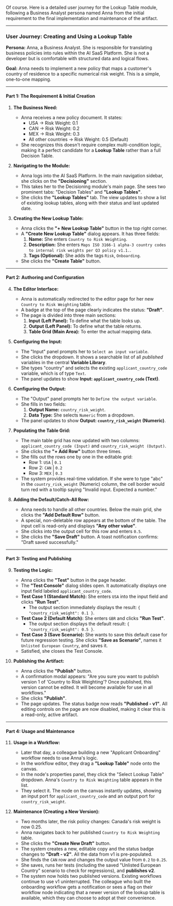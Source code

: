 Of course. Here is a detailed user journey for the Lookup Table module, following a Business Analyst persona named Anna from the initial requirement to the final implementation and maintenance of the artifact.

---

### **User Journey: Creating and Using a Lookup Table**

**Persona:** Anna, a Business Analyst. She is responsible for translating business policies into rules within the AI SaaS Platform. She is not a developer but is comfortable with structured data and logical flows.

**Goal:** Anna needs to implement a new policy that maps a customer's country of residence to a specific numerical risk weight. This is a simple, one-to-one mapping.

---

#### **Part 1: The Requirement & Initial Creation**

1.  **The Business Need:**
    *   Anna receives a new policy document. It states:
        *   USA -> Risk Weight: 0.1
        *   CAN -> Risk Weight: 0.2
        *   MEX -> Risk Weight: 0.3
        *   All other countries -> Risk Weight: 0.5 (Default)
    *   She recognizes this doesn't require complex multi-condition logic, making it a perfect candidate for a **Lookup Table** rather than a full Decision Table.

2.  **Navigating to the Module:**
    *   Anna logs into the AI SaaS Platform. In the main navigation sidebar, she clicks on the **"Decisioning"** section.
    *   This takes her to the Decisioning module's main page. She sees two prominent tabs: "Decision Tables" and **"Lookup Tables"**.
    *   She clicks the **"Lookup Tables"** tab. The view updates to show a list of existing lookup tables, along with their status and last updated date.

3.  **Creating the New Lookup Table:**
    *   Anna clicks the **"+ New Lookup Table"** button in the top right corner.
    *   A **"Create New Lookup Table"** dialog appears. It has three fields:
        1.  **Name:** She enters `Country to Risk Weighting`.
        2.  **Description:** She enters `Maps ISO 3166-1 alpha-3 country codes to internal risk weights per Q3 policy v1.1.`.
        3.  **Tags (Optional):** She adds the tags `Risk`, `Onboarding`.
    *   She clicks the **"Create Table"** button.

---

#### **Part 2: Authoring and Configuration**

4.  **The Editor Interface:**
    *   Anna is automatically redirected to the editor page for her new `Country to Risk Weighting` table.
    *   A badge at the top of the page clearly indicates the status: **"Draft"**.
    *   The page is divided into three main sections:
        1.  **Input (Left Panel):** To define what the table looks up.
        2.  **Output (Left Panel):** To define what the table returns.
        3.  **Table Grid (Main Area):** To enter the actual mapping data.

5.  **Configuring the Input:**
    *   The "Input" panel prompts her to `Select an input variable`.
    *   She clicks the dropdown. It shows a searchable list of all *published* variables in the central **Variable Library**.
    *   She types "country" and selects the existing `applicant_country_code` variable, which is of type `Text`.
    *   The panel updates to show **Input: `applicant_country_code` (Text)**.

6.  **Configuring the Output:**
    *   The "Output" panel prompts her to `Define the output variable`.
    *   She fills in two fields:
        1.  **Output Name:** `country_risk_weight`.
        2.  **Data Type:** She selects `Numeric` from a dropdown.
    *   The panel updates to show **Output: `country_risk_weight` (Numeric)**.

7.  **Populating the Table Grid:**
    *   The main table grid has now updated with two columns: `applicant_country_code (Input)` and `country_risk_weight (Output)`.
    *   She clicks the **"+ Add Row"** button three times.
    *   She fills out the rows one by one in the editable grid:
        *   Row 1: `USA` | `0.1`
        *   Row 2: `CAN` | `0.2`
        *   Row 3: `MEX` | `0.3`
    *   The system provides real-time validation. If she were to type "abc" in the `country_risk_weight` (Numeric) column, the cell border would turn red with a tooltip saying "Invalid input. Expected a number."

8.  **Adding the Default/Catch-All Row:**
    *   Anna needs to handle all other countries. Below the main grid, she clicks the **"Add Default Row"** button.
    *   A special, non-deletable row appears at the bottom of the table. The input cell is read-only and displays **"Any other value"**.
    *   She clicks into the output cell for this row and enters `0.5`.
    *   She clicks the **"Save Draft"** button. A toast notification confirms: "Draft saved successfully."

---

#### **Part 3: Testing and Publishing**

9.  **Testing the Logic:**
    *   Anna clicks the **"Test"** button in the page header.
    *   The **"Test Console"** dialog slides open. It automatically displays one input field labeled `applicant_country_code`.
    *   **Test Case 1 (Standard Match):** She enters `USA` into the input field and clicks **"Run Test"**.
        *   The output section immediately displays the result: `{ "country_risk_weight": 0.1 }`.
    *   **Test Case 2 (Default Match):** She enters `GBR` and clicks **"Run Test"**.
        *   The output section displays the default result: `{ "country_risk_weight": 0.5 }`.
    *   **Test Case 3 (Save Scenario):** She wants to save this default case for future regression testing. She clicks **"Save as Scenario"**, names it `Unlisted European Country`, and saves it.
    *   Satisfied, she closes the Test Console.

10. **Publishing the Artifact:**
    *   Anna clicks the **"Publish"** button.
    *   A confirmation modal appears: "Are you sure you want to publish version 1 of 'Country to Risk Weighting'? Once published, this version cannot be edited. It will become available for use in all workflows."
    *   She clicks **"Publish"**.
    *   The page updates. The status badge now reads **"Published - v1"**. All editing controls on the page are now disabled, making it clear this is a read-only, active artifact.

---

#### **Part 4: Usage and Maintenance**

11. **Usage in a Workflow:**
    *   Later that day, a colleague building a new "Applicant Onboarding" workflow needs to use Anna's logic.
    *   In the workflow editor, they drag a **"Lookup Table"** node onto the canvas.
    *   In the node's properties panel, they click the "Select Lookup Table" dropdown. Anna's `Country to Risk Weighting` table appears in the list.
    *   They select it. The node on the canvas instantly updates, showing an input port for `applicant_country_code` and an output port for `country_risk_weight`.

12. **Maintenance (Creating a New Version):**
    *   Two months later, the risk policy changes: Canada's risk weight is now 0.25.
    *   Anna navigates back to her published `Country to Risk Weighting` table.
    *   She clicks the **"Create New Draft"** button.
    *   The system creates a new, editable copy and the status badge changes to **"Draft - v2"**. All the data from v1 is pre-populated.
    *   She finds the `CAN` row and changes the output value from `0.2` to `0.25`.
    *   She saves, runs her tests (including the saved "Unlisted European Country" scenario to check for regressions), and **publishes v2**.
    *   The system now holds two published versions. Existing workflows continue to use v1 uninterrupted. The colleague who built the onboarding workflow gets a notification or sees a flag on their workflow node indicating that a newer version of the lookup table is available, which they can choose to adopt at their convenience.
